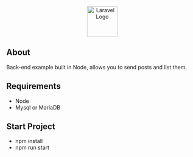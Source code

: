 <p align="center"><a href="https://nodejs.org/" target="_blank"><img src="https://github.com/Leandrodasilvahuber/send-posts-backend/assets/45015902/d9a98fac-36bc-48aa-9d74-ff0a9f1fc5e9" width="80" alt="Laravel Logo"></a></p>

## About
Back-end example built in Node, allows you to send posts and list them.

## Requirements
* Node
* Mysql or MariaDB
  
## Start Project
* npm install
* npm run start
